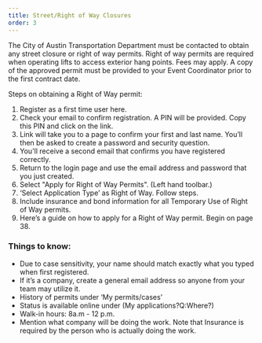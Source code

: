 ```yaml
---
title: Street/Right of Way Closures
order: 3
---
```


The City of Austin Transportation Department must be contacted to obtain any street closure or right of way permits. Right of way permits are required when operating lifts to access exterior hang points. Fees may apply. A copy of the approved permit must be provided to your Event Coordinator prior to the first contract date. 

Steps on obtaining a Right of Way permit: 

1. Register as a first time user here.
2. Check your email to confirm registration.  A PIN will be provided.  Copy this PIN and click on the link.
3. Link will take you to a page to confirm your first and last name.  You’ll then be asked to create a password and security question.
4. You'll receive a second email that confirms you have registered correctly. 
5. Return to the login page and use the email address and password that you just created.
6. Select "Apply for Right of Way Permits".  (Left hand toolbar.)
7. ‘Select Application Type’ as Right of Way. Follow steps.
8. Include insurance and bond information for all Temporary Use of Right of Way permits. 
9. Here’s a guide on how to apply for a Right of Way permit. Begin on page 38.

### Things to know:

- Due to case sensitivity, your name should match exactly what you typed when first registered. 
- If it’s a company, create a general email address so anyone from your team may utilize it. 
- History of permits under ‘My permits/cases’
- Status is available online under (My applications?Q:Where?)
- Walk-in hours: 8a.m - 12 p.m. 
- Mention what company will be doing the work. Note that Insurance is required by the person who is actually doing the work.
